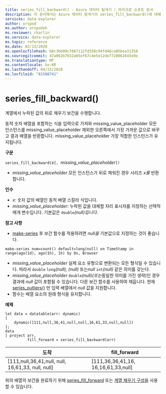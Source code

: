 ```yaml
---
title: series_fill_backward() - Azure 데이터 탐색기 | 마이크로 소프트 문서
description: 이 문서에서는 Azure 데이터 탐색기의 series_fill_backward()에 대해 설명합니다.
services: data-explorer
author: orspod
ms.author: orspodek
ms.reviewer: rkarlin
ms.service: data-explorer
ms.topic: reference
ms.date: 02/13/2020
ms.openlocfilehash: b8c3bb09c7067112fd358c94fd46ca85bea31358
ms.sourcegitcommit: 47a002b7032a05ef67c4e5e12de7720062645e9e
ms.translationtype: MT
ms.contentlocale: ko-KR
ms.lasthandoff: 04/15/2020
ms.locfileid: "81508741"
---
```

# <a name="series_fill_backward"></a>series_fill_backward()

계열에서 누락된 값의 뒤로 채우기 보간을 수행합니다.

동적 숫자 배열을 포함하는 식을 입력으로 가져와 missing_value_placeholder 모든 인스턴스를 missing_value_placeholder 제외한 오른쪽에서 가장 가까운 값으로 바꾸고 결과 배열을 반환합니다. missing_value_placeholder 가장 적합한 인스턴스가 유지됩니다.

**구문**

`series_fill_backward(`*x*`[, `*missing_value_placeholder*`])`
* *missing_value_placeholder* 모든 인스턴스가 뒤로 채워진 경우 시리즈 *x를* 반환합니다.

**인수**

* *x*: 숫자 값의 배열인 동적 배열 스칼라 식입니다.
* *missing_value_placeholder*: 누락된 값을 대체할 자리 표시자를 지정하는 선택적 매개 변수입니다. 기본값은 `double`*(null)입니다.*

**참고 사항**

* [make-series](make-seriesoperator.md) 후 보간 함수를 적용하려면 *null을* 기본값으로 지정하는 것이 좋습니다. 

```kusto
make-series num=count() default=long(null) on TimeStamp in range(ago(1d), ago(1h), 1h) by Os, Browser
```

* *missing_value_placeholder* 실제 요소 유형으로 변환되는 모든 형식일 수 있습니다. 따라서 `double` `long`*(null), (null)* 또는*null* `int`*(null)* 같은 의미를 갖는다.
* *missing_value_placeholder* `double`*(null)(또는*동일한 의미를 가진 생략)인 경우 결과에 *null* 값이 포함될 수 있습니다. 다른 보간 함수를 사용하여 채웁니다. 현재 [series_outliers()](series-outliersfunction.md) 만 입력 배열에서 *null* 값을 지원합니다.
* 함수는 배열 요소의 원래 형식을 유지합니다.

**예제**

```kusto
let data = datatable(arr: dynamic)
[
    dynamic([111,null,36,41,null,null,16,61,33,null,null])   
];
data 
| project arr, 
          fill_forward = series_fill_backward(arr)

```

|도착|fill_forward|
|---|---|
|[111,null,36,41,null, null, 16,61,33, null, null]|[111,36,36,41,16, 16,16,61,33,null]|

  
위의 배열의 보간을 완료하기 위해 [series_fill_forward](series-fill-forwardfunction.md) 또는 [계열 채우기 구성을](series-fill-constfunction.md) 사용할 수 있습니다.